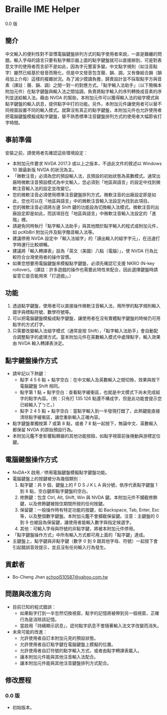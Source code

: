 # Braille IME Helper
0.0 版

## 簡介
中文輸入的便利性對不習慣電腦鍵盤排列方式的點字使用者來說，一直是難纏的問題。輸入字母的語言只要有點字顯示器上面的點字鍵盤就可以直接辦到，可是對表意文字的使用者而言卻不是如此，因為字元豐富多變。中文點字規則（如注音點字）雖然已經基於發音而簡化，但是中文發音包含聲、韻、調，又有像結合韻（韻母加上介母）這樣的複雜狀況。為了減少摸讀負擔，歸責設計並不採取點字方與音素（譯註：聲、韻、調）之間一對一的對應方式。「點字輸入法助手」（以下簡稱本附加元件）在點字鍵盤與輸入法之間協調，負責將點字輸入的序列轉換成音素的序列並送給輸入法。藉由 NVDA 的幫助，本附加元件可以獲得輸入法的組字模式與點字鍵盤的輸入訊息，提供點字中打的功能。另外，本附加元件讓使用者可以替不同視窗設置不同的輸入模式。就算沒有真正的點字鍵盤，本附加元件也允許使用者把電腦鍵盤模擬成點字鍵盤，替不熟悉標準注音鍵盤排列方式的使用者大幅節省打字時間。

## 事前準備
安裝之前，請使用者先確認這些環境設定：

- 本附加元件要求 NVDA 2017.3 或以上之版本，不過此文件的敘述以 Windows 10 跟最新版 NVDA 的狀況為主。
- 「微軟注音」必須為您的預設輸入法，且預設的初始狀態為英數模式。通常出廠時微軟注音預設模式為中文輸入，您必須到「地區與語言」的設定中找到微軟注音輸入法的設定並改變它。
- 您的微軟注音必須使用標準注音鍵盤排列方式。微軟注音的出廠設定即是如此，您也可以在「地區與語言」中的微軟注音輸入法設定內找到此項目。
- 您的微軟注音必須將左邊 Shift 鍵的功能設為切換輸入法模式。微軟注音的出廠設定即是如此，而該項目在「地區與語言」中微軟注音輸入法設定的「進階」裡。
- 請避免同時執行「點字輸入法助手」與其他關於點字輸入的程式或附加元件，如 pcKbBrl 附加元件及點字酷音輸入法等。
- 建議停用 NVDA 設定中「輸入法組字」的「讀出輸入的組字字元」，在迅速打字時運行比較順暢。
- 建議將「輸入轉譯表」設為「英文（美國）八點（電腦）」，使 NVDA 行為比較符合台灣使用者的操作習慣。
- 如果您想要用電腦鍵盤來模擬點字鍵盤，必須先確認它支援 NKRO (N-key rollover)。（譯註：許多遊戲的操作也需要此特性來配合，因此選擇鍵盤時請留意它是否能用來「打遊戲」。）

## 功能
1. 透過點字鍵盤，使用者可以直接操作微軟注音輸入法，用所學的點字規則輸入國字與標點符號、數學符號等。
2. 可以把電腦鍵盤模擬成點字鍵盤，讓使用者在沒有實體點字鍵盤的時候仍可用點字的方式打字。
3. 只需要改變輸入法組字模式（通常是按 Shift），「點字輸入法助手」會自動配合調整點字的處理方式。當本附加元件在英數輸入模式中處理點字，輸入效果由 NVDA 輸入轉譯表決定。

## 點字鍵盤操作方式
- 請牢記以下熱鍵：
    * 點字 4 5 6 點 + 點字空白：在中文輸入及英數輸入之間切換，效果與按下電腦鍵盤 Shift 相同。
    * 點字第 1 點 + 點字空白：查看點字緩衝區，也就是中文模式下尚未完成組字的點字內容。（例：只有打 135 126 點還不構成字，但是此功能會提示您已經輸入了ㄅㄛ。）
    * 點字 2 4 5 點 + 點字空白：當點字輸入到一半發現打錯了，此熱鍵能直接清除點字緩衝區，讓您重新輸入正確內容。
- 點字鍵盤單獨按第 7 或第 8 點，或者 7 8 點一起按下，無論中文、英數輸入都保留 NVDA 的原始預設行為。
- 本附加元鑑不會影響點顯器的其他功能按鈕，如點字視窗前後捲動與游標定位鍵。

## 電腦鍵盤操作方式
- NvDA+X 啟用／停用電腦鍵盤模擬點字鍵盤功能。
- 電腦鍵盤上的按鍵被分為幾個類別：
    1. 點字鍵：共 9 個，鍵盤上的 F D S J K L A 與分號，依序代表點字鍵盤 1 到 8 點，空白鍵即點字鍵盤的空白。
    2. 修飾鍵：包含 Ctrl, Alt, Shift, Win 與 NVDA 鍵。本附加元件不攔截修飾鍵，以及修飾鍵被按住期間所按的任何按鍵。
    3. 保留鍵：一般操作時有特定功能的按鍵，如 Backspace, Tab, Enter, Esc 等，以及整個數字鍵盤。本附加元鑑不會攔截保留鍵。注意：主鍵盤的 0 到 9 也被設為保留鍵，讓使用者能輸入數字與指定候選字。
    4. 其他：可輸入字母與符號的非點字鍵，將被本附加元件停用。
- 「點字鍵盤操作方式」中所有輸入方式都可用上面的「點字鍵」達成。
- 主鍵盤上，點字鍵與非點字鍵（數字 0 到 9 跟其他字母、符號）一起按下會引起錯誤音效提示，並且沒有任何輸入行為發生。

## 貢獻者
- Bo-Cheng Jhan <school510587@yahoo.com.tw>

## 問題與改進方向
- 目前已知的程式錯誤：
    * 如果點字打到一半忽然切換視窗，點字的記憶將被帶到另一個視窗，正確行為是消除該記憶。
    * 當啟用「持續顯示訊息」，認何點字訊息不會隨著輸入法文字改變而消失。
- 未來可能的改進：
    * 允許使用者自訂本附加元見的預設狀態。
    * 允許使用者自訂點字鍵在電腦鍵盤上模擬的位置。
    * 允許使用者自訂符號的點字輸入方式，或者由點字轉譯表載入。
    * 讓本附加元件能與其他注音輸入法配合。
    * 讓本附加元件能與其他注音鍵盤排列方式配合。

## 修改歷程

### 0.0 版
* 初始版本。

